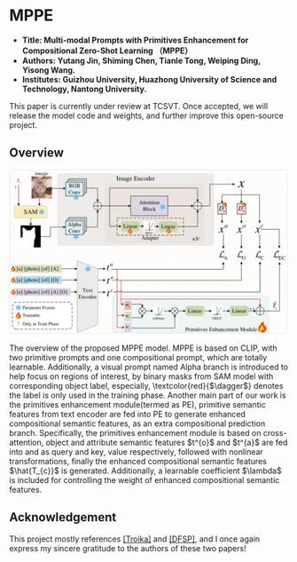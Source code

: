 # MPPE
- **Title: Multi-modal Prompts with Primitives Enhancement for Compositional Zero-Shot Learning （MPPE）**
- **Authors: Yutang Jin, Shiming Chen, Tianle Tong, Weiping Ding, Yisong Wang.**
- **Institutes: Guizhou University, Huazhong University of Science and Technology, Nantong University.**

This paper is currently under review at TCSVT. Once accepted, we will release the model code and weights, and further improve this open-source project.

## Overview
<p align="center">
  <img src="images/Fig3.png" />
</p>
The overview of the proposed MPPE model. MPPE is based on CLIP, with two primitive prompts and one compositional prompt, which are totally learnable. Additionally, a visual prompt named Alpha branch is introduced to help focus on regions of interest, by binary masks from SAM model with corresponding object label, especially, \textcolor{red}{$\dagger$} denotes the label is only used in the training phase. Another main part of our work is the primitives enhancement module(termed as PE), primitive semantic features from text encoder are fed into PE to generate enhanced compositional semantic features, as an extra compositional prediction branch. Specifically, the primitives enhancement module is based on cross-attention, object and attribute semantic features $t^{o}$ and $t^{a}$ are fed into and as query and key, value respectively, followed with nonlinear transformations, finally the enhanced compositional semantic features $\hat{T_{c}}$ is generated. Additionally, a learnable coefficient $\lambda$ is included for controlling the weight of enhanced compositional semantic features.

## Acknowledgement
This project mostly references [[Troika]](https://github.com/bighuang624/Troika) and [[DFSP]](https://github.com/Forest-art/DFSP), and I once again express my sincere gratitude to the authors of these two papers!
